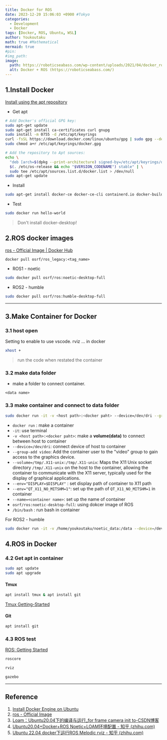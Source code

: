 ```yaml
---
title: Docker for ROS
date: 2023-12-20 15:06:03 +0900 #Tokyo
categories:
  - Development
  - Docker
tags: [Docker, ROS, Ubuntu, WSL]
author: Youkoutaku
math: true #Mathematical
mermaid: true
#pin: 
#img_path: 
image:
  path: https://roboticseabass.com/wp-content/uploads/2021/04/docker_ros_banner-1.png
  alt: Docker + ROS (https://roboticseabass.com/)
---
```


## 1.Install Docker
[Install using the apt repository](https://docs.docker.com/engine/install/ubuntu/#install-using-the-repository)

- Get apt

```bash
# Add Docker's official GPG key:
sudo apt-get update
sudo apt-get install ca-certificates curl gnupg
sudo install -m 0755 -d /etc/apt/keyrings
curl -fsSL https://download.docker.com/linux/ubuntu/gpg | sudo gpg --dearmor -o /etc/apt/keyrings/docker.gpg
sudo chmod a+r /etc/apt/keyrings/docker.gpg
```

```bash
# Add the repository to Apt sources:
echo \
  "deb [arch=$(dpkg --print-architecture) signed-by=/etc/apt/keyrings/docker.gpg] https://download.docker.com/linux/ubuntu \
  $(. /etc/os-release && echo "$VERSION_CODENAME") stable" | \
  sudo tee /etc/apt/sources.list.d/docker.list > /dev/null
sudo apt-get update
```

- Install

```bash
sudo apt-get install docker-ce docker-ce-cli containerd.io docker-buildx-plugin docker-compose-plugin
```

- Test

```bash
sudo docker run hello-world
```

>Don't install docker-desktop!

##  2.ROS docker images
[ros - Official Image | Docker Hub](https://hub.docker.com/_/ros/)

`docker pull osrf/ros_legacy:<tag_name>`

- ROS1 - noetic

```bash
sudo docker pull osrf/ros:noetic-desktop-full
```
- ROS2 - humble

```bash
sudo docker pull osrf/ros:humble-desktop-full
```

---
## 3.Make Container for Docker
### 3.1 host open
Setting to enable to  use vscode. rviz ... in docker

```bash
xhost +
```
> run the code when restated the container 

### 3.2 make data folder
- make a folder to connect container.

`<data name>`

### 3.3 make container and connect to data folder
```bash
sudo docker run -it -v <host path>:<docker paht> --device=/dev/dri --group-add video --volume=/tmp/.X11-unix:/tmp/.X11-unix  --env="DISPLAY=$DISPLAY" --env="QT_X11_NO_MITSHM=1" --name=<container name> osrf/ros:noetic-desktop-full  /bin/bash
```
- `docker run` : make a container
- `-it`: use terminal
- `-v <host path>:<docker paht>`: make a **volume(data)** to connect between host to container
- `--device=/dev/dri`: connect device of host to container
- `--group-add video`: Add the container user to the "video" group to gain access to the graphics device.
- `--volume=/tmp/.X11-unix:/tmp/.X11-unix`: Maps the X11 Unix socket directory `/tmp/.X11-unix` on the host to the container, allowing the container to communicate with the X11 server, typically used for the display of graphical applications.
- `--env="DISPLAY=$DISPLAY"` : set display path of container to X11 path
- `--env="QT_X11_NO_MITSHM=1"`: set up the path of `QT_X11_NO_MITSHM=1` in container
- `--name=<container name>`: set up the name of container
- `osrf/ros:noetic-desktop-full`: using dokcer image of ROS
- `/bin/bash` : run bash in container

For ROS2 - humble
```bash
sudo docker run -it -v /home/youkoutaku/noetic_data:/data --device=/dev/dri --group-add video --volume=/tmp/.X11-unix:/tmp/.X11-unix  --env="DISPLAY=$DISPLAY" --env="QT_X11_NO_MITSHM=1" --name=humble_ros osrf/ros:humble-desktop-full  /bin/bash
```

## 4.ROS in Docker
### 4.2 Get apt in container 
```bash
sudo apt update
sudo apt upgrade
```

#### Tmux
```bash
apt install tmux & apt install git
```
[Tmux Getting-Started](https://github.com/tmux/tmux/wiki/Getting-Started)

#### Git
```bash
apt install git
```

### 4.3 ROS test
[ROS: Getting Started](https://www.ros.org/blog/getting-started/)

```bash
roscore
```

```bash
rviz
```

```bash
gazebo
```

---
## Reference
1. [Install Docker Engine on Ubuntu](https://docs.docker.com/engine/install/ubuntu/#install-using-the-repository)
2. [ros - Official Image](https://hub.docker.com/_/ros/)
3. [Loam：Ubuntu20.04下的编译与运行_for frame camera init to-CSDN博客](https://blog.csdn.net/weixin_44156680/article/details/117705830)
4. [Ubuntu20.04+Docker+ROS Noetic+LOAM环境配置 - 知乎 (zhihu.com)](https://zhuanlan.zhihu.com/p/552273212)
5. [Ubuntu 22.04 docker下运行ROS Melodic rviz - 知乎 (zhihu.com)](https://zhuanlan.zhihu.com/p/586391583)